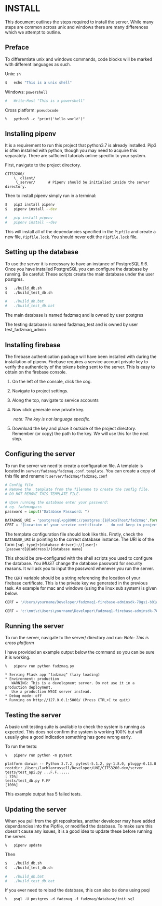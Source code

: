 # INSTALL

This document outlines the steps required to install the server. While many steps are common across unix and windows there are many differences which we attempt to outline.

## Preface

To differentiate unix and windows commands, code blocks will be marked with different languages as such.

Unix: `sh` 

```sh
$	echo "This is a unix shell"
```

Windows: `powershell`

```powershell
#	Write-Host "This is a powershell"
```

Cross platform: `pseudocode`

```pseudocode
%   python3 -c "print('hello world')"       
```

## Installing pipenv

It is a requirement to run this project that python3.7 is already installed. Pip3 is often installed with python, though you may need to acquire this separately. There are sufficient tutorials online specific to your system. 

First, navigate to the project directory.

```
CITS3200/
	\_ client/
	 \_server/		# Pipenv should be initialied inside the server directory.
```

 Then to install pipenv simply run in a terminal:

```sh
$	pip3 install pipenv
$   pipenv install --dev
```

```powershell
#	pip install pipenv
#	pipenv install --dev
```

This will install all of the dependancies specified in the `Pipfile` and create a new file, `Pipfile.lock`. You should never edit the `Pipfile.lock` file.

## Setting up the database

To use the server it is necessary to have an instance of PostgreSQL 9.6. Once you have installed PostgreSQL you can configure the database by running. Be careful: These scripts create the main database under the user postgres. 

```sh
$	./build_db.sh
$ 	./build_test_db.sh
```

```powershell
#	./build_db.bat
#	./build_test_db.bat
```

The main database is named fadzmaq and is owned by user postgres

The testing database is named fadzmaq_test and is owned by user test_fadzmaq_admin

## Installing firebase

The firebase authentication package will have been installed with during the installation of pipenv. Firebase requires a service account private key to verify the authenticity of the tokens being sent to the server. This is easy to obtain on the firebase console.

1. On the left of the console, click the cog.

2. Navigate to project settings.

3. Along the top, navigate to service accounts

4. Now click generate new private key.

    ​	*note: The key is not language specific.*

5. Download the key and place it outside of the project directory. Remember (or copy) the path to the key. We will use this for the next step.

## Configuring the server

To run the server we need to create a configuration file. A template is located in `server/fadzmaq/fadzmaq.conf.template`. You can create a copy of this file and rename it `server/fadzmaq/fadzmaq.conf` 

```python
# Config file
# Remove the .template from the filename to create the config file.
# DO NOT REMOVE THIS TEMPLATE FILE.

# Upon running the database enter your password:
# eg. fadzmaqpass
password = input("Database Password: ")

DATABASE_URI = 'postgresql+pg8000://postgres:{}@localhost/fadzmaq'.format(password)
CERT = '[Location of your service certificate -- do not keep in project directory]'                                                                                                                                                                                                                                                            
```

The template configuration file should look like this. Firstly, check the `DATABASE_URI` is pointing to the correct database instance. The URI is of the form `[sql type]+[database driver]://[user]:[password]@[address]/[database name]` 

This should be pre-configured with the shell scripts you used to configure the database. You *MUST* change the database password for security reasons. It will ask you to input the password whenever you run the server.

The `CERT` variable should be a string referencing the location of your firebase certificate. This is the private key we generated in the previous task. An example for mac and windows (using the linux sub system) is given below.

```sh
CERT = '/Users/yourname/Developer/fadzmaq1-firebase-adminsdk-78gsi-b01a0a6212.json'
```

```powershell
CERT = 'c:\mnt\c\Users\yourname\Developer\fadzmaq1-firebase-adminsdk-78gsi-b01a0a6212.json'
```

## Running the server

To run the server, navigate to the server/ directory and run: *Note: This is cross platform*

I have provided an example output below the command so you can be sure it is working.

```pseudocode
%	pipenv run python fadzmaq.py

* Serving Flask app "fadzmaq" (lazy loading)
* Environment: production
   WARNING: This is a development server. Do not use it in a production deployment.
   Use a production WSGI server instead.
* Debug mode: off
* Running on http://127.0.0.1:5000/ (Press CTRL+C to quit)                                                            
```

## Testing the server

A basic unit testing suite is available to check the system is running as expected. This does not confirm the system is working 100% but will usually give a good indication something has gone wrong early. 

To run the tests:

```pseudocode
%	pipenv run python -m pytest

platform darwin -- Python 3.7.2, pytest-5.1.2, py-1.8.0, pluggy-0.13.0
rootdir: /Users/lachlanrussell/Developer/UNI/CITS3200-dev/server
tests/test_api.py ...F.F......                                                                [ 75%]
tests/test_db.py F.FF                                                                         [100%]
```

This example output has 5 failed tests.

## Updating the server

When you pull from the git repositories, another developer may have added dependancies into the Pipfile, or modified the database. To make sure this doesn't cause any issues, it is a good idea to update these before running the server.

```pseudocode
%	pipenv update
```

Then

```sh
$	./build_db.sh
$	./build_test_db.sh
```

```powershell
#	./build_db.bat			
#	./build_test_db.bat
```

If you ever need to reload the database, this can also be done using psql

```pseudocode
%	psql -U postgres -d fadzmaq -f fadzmaq/database/init.sql	
```

